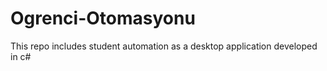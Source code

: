 # Ogrenci-Otomasyonu

This repo includes student automation as a desktop application developed in c#
